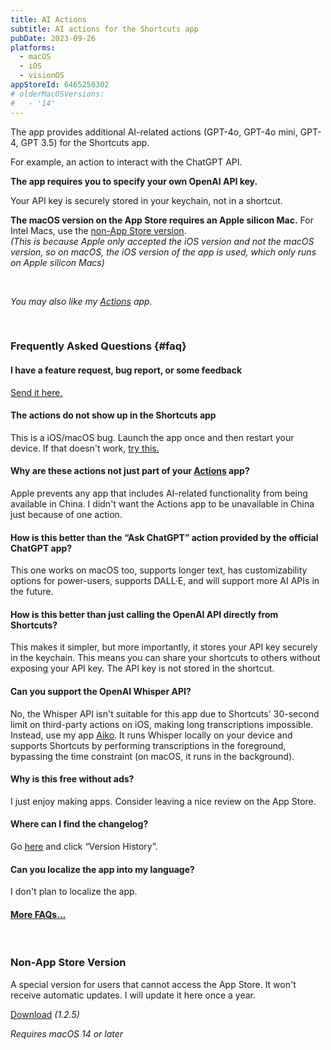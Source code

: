 ```yaml
---
title: AI Actions
subtitle: AI actions for the Shortcuts app
pubDate: 2023-09-26
platforms:
  - macOS
  - iOS
  - visionOS
appStoreId: 6465250302
# olderMacOSVersions:
#   - '14'
---
```


The app provides additional AI-related actions (GPT-4o, GPT-4o mini, GPT-4, GPT 3.5) for the Shortcuts app.

For example, an action to interact with the ChatGPT API.

**The app requires you to specify your own OpenAI API key.**

Your API key is securely stored in your keychain, not in a shortcut.

**The macOS version on the App Store requires an Apple silicon Mac.** For Intel Macs, use the [non-App Store version](#non-app-store-version).\
*(This is because Apple only accepted the iOS version and not the macOS version, so on macOS, the iOS version of the app is used, which only runs on Apple silicon Macs)*

<!-- **If you are getting a `Missing response` error, it's most likely that the OpenAI safety system prevented your prompt. Try something else.** -->

<!-- **Apple is currently blocking updates for the iOS app, so I won't be able to submit an update for some time... I plan to get it [published to an alternative App Store](https://appleinsider.com/articles/23/08/15/setapp-plans-to-launch-eu-only-alternative-ios-app-store) in 2024.** -->

<br>

*You may also like my [Actions](/actions) app.*

<br>

### Frequently Asked Questions {#faq}

#### I have a feature request, bug report, or some feedback

[Send it here.](https://sindresorhus.com/feedback?product=AI%20Actions&referrer=Website-FAQ)

#### The actions do not show up in the Shortcuts app

This is a iOS/macOS bug. Launch the app once and then restart your device. If that doesn't work, [try this.](https://webtrickz.com/third-party-lock-screen-widgets-not-showing-ios-16/)

#### Why are these actions not just part of your [Actions](/actions) app?

Apple prevents any app that includes AI-related functionality from being available in China. I didn't want the Actions app to be unavailable in China just because of one action.

#### How is this better than the “Ask ChatGPT” action provided by the official ChatGPT app?

This one works on macOS too, supports longer text, has customizability options for power-users, supports DALL·E, and will support more AI APIs in the future.

#### How is this better than just calling the OpenAI API directly from Shortcuts?

This makes it simpler, but more importantly, it stores your API key securely in the keychain. This means you can share your shortcuts to others without exposing your API key. The API key is not stored in the shortcut.

#### Can you support the OpenAI Whisper API?

No, the Whisper API isn't suitable for this app due to Shortcuts' 30-second limit on third-party actions on iOS, making long transcriptions impossible. Instead, use my app [Aiko](/aiko). It runs Whisper locally on your device and supports Shortcuts by performing transcriptions in the foreground, bypassing the time constraint (on macOS, it runs in the background).

#### Why is this free without ads?

I just enjoy making apps. Consider leaving a nice review on the App Store.

#### Where can I find the changelog?

Go [here](https://apps.apple.com/app/id6465250302) and click “Version History”.

#### Can you localize the app into my language?

I don't plan to localize the app.

#### [More FAQs…](/apps/faq)

<!-- <br>

### Older Versions

- []() for macOS 14+ -->

<br>

### Non-App Store Version

A special version for users that cannot access the App Store. It won't receive automatic updates. I will update it here once a year.

[Download](https://www.dropbox.com/scl/fi/sj8e83wj6t5vmakylg1h1/AI-Actions-1.2.5-1723502677.zip?rlkey=s3i1om646md9xbm7bwc7p04j8&raw=1) *(1.2.5)*

*Requires macOS 14 or later*
